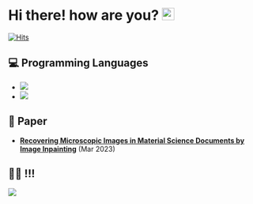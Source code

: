 # Hi there! how are you? <img src="https://media.giphy.com/media/hvRJCLFzcasrR4ia7z/giphy.gif" width="25">
[![Hits](https://hits.seeyoufarm.com/api/count/incr/badge.svg?url=https%3A%2F%2Fgithub.com%2Fhmnd1257%2Fhit-counter&count_bg=%2379C83D&title_bg=%23555555&icon=&icon_color=%23E7E7E7&title=hits&edge_flat=false)](https://hits.seeyoufarm.com)





## 💻 Programming Languages
- <img src="https://img.shields.io/badge/Python-3766AB?style=flat&logo=Python&logoColor=white"/>
- <img src="https://img.shields.io/badge/Pytorch-FF3232?style=flat&logo=Pytorch&logoColor=white">

## 📘 Paper
- **[Recovering Microscopic Images in Material Science Documents by Image Inpainting](https://doi.org/10.3390/app13064071)** (Mar 2023)

<!--
[![hmnd1257's GitHub stats](https://github-readme-stats.vercel.app/api?username=hmnd1257&theme=react&show_icons=true&hide=contribs,prs&cache_seconds=1800)](https://github.com/hmnd1257)

[![Solved.ac Profile](http://mazassumnida.wtf/api/v2/generate_badge?boj=hmnd1257)](https://solved.ac/hmnd1257/)
-->
## 😤💪 !!!
<img src="http://mazandi.herokuapp.com/api?handle=hmnd1257&theme=dark"/>



<!--
**hmnd1257/hmnd1257** is a ✨ _special_ ✨ repository because its `README.md` (this file) appears on your GitHub profile.

Here are some ideas to get you started:
- 👋
- 🔭 I’m currently working on ...
- 🌱 I’m currently learning ...
- 👯 I’m looking to collaborate on ...
- 🤔 I’m looking for help with ...
- 💬 Ask me about ...
- 📫 How to reach me: ...
- 😄 Pronouns: ...
- ⚡ Fun fact: ...
-->
